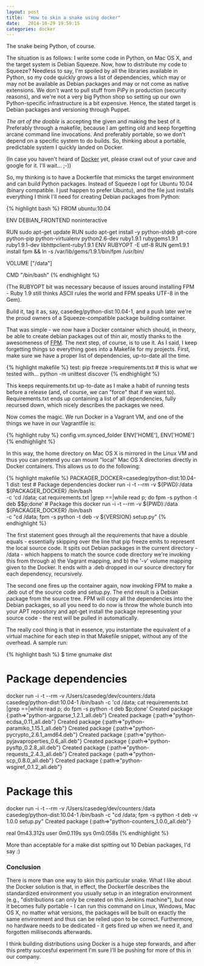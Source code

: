 ```yaml
---
layout: post
title:  "How to skin a snake using docker"
date:   2014-10-29 19:59:15
categories: docker
---
```


The snake being Python, of course.

The situation is as follows: I write some code in Python, on Mac
OS X, and the target system is Debian Squeeze. Now, how to distribute
my code to Squeeze? Needless to say, I'm spoiled by all the libraries
available in Python, so my code quickly grows a list of dependencies,
which may or may not be available as Debian packages and may or not
come as native extensions. We don't want to pull stuff from PiPy
in production (security reasons), and we're not a very big Python
shop so setting up our own Python-specific infrastructure is a bit
expensive.  Hence, the stated target is Debian packages and versioning
through Puppet.

_The art of the doable_ is accepting the given and making the best
of it. Preferably through a makefile, because I am getting old and keep
forgetting arcane command line invocations. And preferably portable, so
we don't depend on a specific system to do builds. So, thinking about a
portable, predictable system I quickly landed on Docker. 

(In case you haven't heard of [Docker](https://docs.docker.com/)
yet, please crawl out of your cave and google for it. I'll wait... ;-))

So, my thinking is to have a Dockerfile that mimicks the target
environment and can build Python packages. Instead of Squeeze I opt
for Ubuntu 10.04 (binary compatible. I just happen to prefer Ubuntu),
and the file just installs everything I think I'll need for creating
Debian packages from Python:

{% highlight bash %}
FROM ubuntu:10.04

ENV DEBIAN_FRONTEND noninteractive

RUN sudo apt-get update
RUN sudo apt-get install -y python-stdeb git-core python-pip
python-virtualenv python2.6-dev ruby1.9.1 rubygems1.9.1 ruby1.9.1-dev
libhttpclient-ruby1.9.1
ENV RUBYOPT -E utf-8
RUN gem1.9.1 install fpm && ln -s /var/lib/gems/1.9.1/bin/fpm /usr/bin/

VOLUME ["/data"]

CMD "/bin/bash"
{% endhighlight %}

(The RUBYOPT bit was necessary because of issues around installing FPM -
Ruby 1.9 still thinks ASCII rules the world and FPM speaks UTF-8 in the Gem). 

Build it, tag it as, say, casedeg/python-dist:10.04-1, and a push later we're
the proud owners of a Squeeze-compatible package building container.

That was simple - we now have a Docker container which should, in
theory, be able to create debian packages out of thin air, mostly thanks
to the awesomeness of [FPM](https://github.com/jordansissel/fpm). The
next step, of course, is to use it. As I said, I keep forgetting things
so everything goes into a Makefile for my projects. First, make sure we
have a proper list of dependencies, up-to-date all the time. 

{% highlight makefile %}
test:
	pip freeze >requirements.txt  # this is what we tested with...
	python -m unittest discover
{% endhighlight %}

This keeps requirements.txt up-to-date as I make a habit of running
tests before a release (and, of course, we can "force" that if we want
to). Requirements.txt ends up containing a list of all dependencies,
fully recursed down, which nicely describes the packages we need. 

Now comes the magic. We run Docker in a Vagrant VM, and one of the
things we have in our Vagrantfile is:

{% highlight ruby %}
    config.vm.synced_folder ENV['HOME'], ENV['HOME']
{% endhighlight %}

In this way, the home directory on Mac OS X is mirrored in the Linux VM
and thus you can pretend you can mount "local" Mac OS X directories
directly in Docker containers. This allows us to do the following:

{% highlight makefile %}
PACKAGER_DOCKER=casedeg/python-dist:10.04-1
dist: test
    # Package dependencies
    docker run -i -t --rm -v ${PWD}:/data ${PACKAGER_DOCKER} /bin/bash \
        -c 'cd /data; cat requirements.txt |grep ==|while read p; do fpm -s python -t deb $$p;done'
    # Package this
    docker run -i -t --rm -v ${PWD}:/data ${PACKAGER_DOCKER} /bin/bash \
        -c "cd /data; fpm -s python -t deb -v ${VERSION} setup.py"
{% endhighlight %}

The first statement goes through all the requirements that have a
double equals - essentially skipping over the line that pip freeze emits
to represent the local source code. It spits out Debian packages in the
current directory - /data - which happens to match the source code
directory we're invoking this from through a) the Vagrant mapping, and
b) the '-v' volume mapping given to the Docker. It ends with a .deb
dropped in our source directory for each dependency, recursively. 

The second one fires up the container again, now invoking FPM to
make a .deb out of the source code and setup.py. The end result is
a Debian package from the source tree. FPM will copy all the
dependencies into the Debian packages, so all you need to do now
is throw the whole bunch into your APT repository and apt-get install
the package representing your source code - the rest will be pulled
in automatically.

The really cool thing is that in essence, you instantiate the
equivalent of a virtual machine for each step in that Makefile snippet,
without any of the overhead. A sample run:

{% highlight bash %}
$ time gnumake dist
# Package dependencies
docker run -i -t --rm -v /Users/casedeg/dev/counters:/data casedeg/python-dist:10.04-1 /bin/bash -c 'cd /data; cat requirements.txt |grep ==|while read p; do fpm -s python -t deb $p;done'
Created package {:path=>"python-argparse_1.2.1_all.deb"}
Created package {:path=>"python-ecdsa_0.11_all.deb"}
Created package {:path=>"python-paramiko_1.15.1_all.deb"}
Created package {:path=>"python-pycrypto_2.6.1_amd64.deb"}
Created package {:path=>"python-pyjavaproperties_0.6_all.deb"}
Created package {:path=>"python-pysftp_0.2.8_all.deb"}
Created package {:path=>"python-requests_2.4.3_all.deb"}
Created package {:path=>"python-scp_0.8.0_all.deb"}
Created package {:path=>"python-wsgiref_0.1.2_all.deb"}
# Package this
docker run -i -t --rm -v /Users/casedeg/dev/counters:/data casedeg/python-dist:10.04-1 /bin/bash -c "cd /data; fpm -s python -t deb -v 1.0.0 setup.py"
Created package {:path=>"python-counters_1.0.0_all.deb"}

real    0m43.312s
user    0m0.119s
sys 0m0.058s
{% endhighlight %}

More than acceptable for a make dist spitting out 10 Debian packages, I'd say :)

### Conclusion

There is more than one way to skin this particular snake. What I like
about the Docker solution is that, in effect, the Dockerfile describes
the standardized environment you usually setup in an integration
environment (e.g., "distributions can only be created on this Jenkins
machine"), but now it becomes fully portable - I can run this command on
Linux, Windows, Mac OS X, no matter what versions, the packages will be
built on exactly the same environment and thus can be relied upon to be
correct. Furthermore, no hardware needs to be dedicated - it gets fired
up when we need it, and forgotten milliseconds afterwards. 

I think building distributions using Docker is a huge step forwards, and
after this pretty succesful experiment I'm sure I'll be pushing for more
of this in our company.
